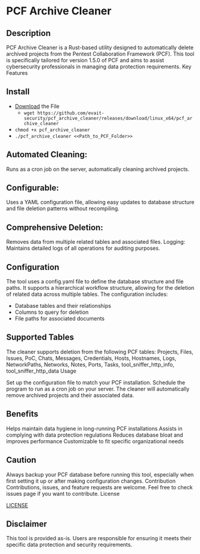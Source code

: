 # PCF Archive Cleaner
## Description
PCF Archive Cleaner is a Rust-based utility designed to automatically delete archived projects from the Pentest Collaboration Framework (PCF). This tool is specifically tailored for version 1.5.0 of PCF and aims to assist cybersecurity professionals in managing data protection requirements.
Key Features

## Install
  * [Download](https://github.com/evait-security/pcf_archive_cleaner/releases/download/linux_x64/pcf_archive_cleaner) the File
    * ```wget https://github.com/evait-security/pcf_archive_cleaner/releases/download/linux_x64/pcf_archive_cleaner ```
  * ```chmod +x pcf_archive_cleaner```
  * ```./pcf_archive_cleaner <<Path_to_PCF_Folder>>```
## Automated Cleaning: 
Runs as a cron job on the server, automatically cleaning archived projects.

## Configurable: 
Uses a YAML configuration file, allowing easy updates to database structure and file deletion patterns without recompiling.

## Comprehensive Deletion:
Removes data from multiple related tables and associated files.
Logging: Maintains detailed logs of all operations for auditing purposes.

## Configuration
The tool uses a config.yaml file to define the database structure and file paths. It supports a hierarchical workflow structure, allowing for the deletion of related data across multiple tables. The configuration includes:

  * Database tables and their relationships
  * Columns to query for deletion
  * File paths for associated documents

## Supported Tables
The cleaner supports deletion from the following PCF tables:
Projects, Files, Issues, PoC, Chats, Messages, Credentials, Hosts, Hostnames, Logs, NetworkPaths, Networks, Notes, Ports, Tasks, tool_sniffer_http_info, tool_sniffer_http_data
Usage

Set up the configuration file to match your PCF installation.
Schedule the program to run as a cron job on your server.
The cleaner will automatically remove archived projects and their associated data.

## Benefits

Helps maintain data hygiene in long-running PCF installations
Assists in complying with data protection regulations
Reduces database bloat and improves performance
Customizable to fit specific organizational needs

## Caution
Always backup your PCF database before running this tool, especially when first setting it up or after making configuration changes.
Contribution
Contributions, issues, and feature requests are welcome. Feel free to check issues page if you want to contribute.
License

[LICENSE](LICENSE)

## Disclaimer
This tool is provided as-is. Users are responsible for ensuring it meets their specific data protection and security requirements.
